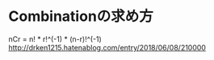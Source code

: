 # Combinationの求め方

nCr = n! * r!^(-1) * (n-r)!^(-1)
http://drken1215.hatenablog.com/entry/2018/06/08/210000

